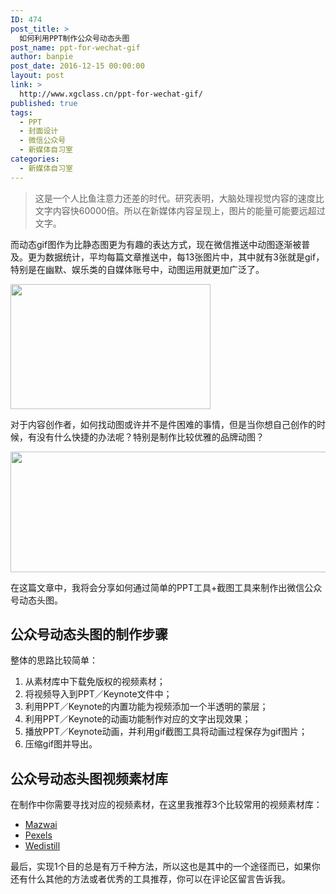 ```yaml
---
ID: 474
post_title: >
  如何利用PPT制作公众号动态头图
post_name: ppt-for-wechat-gif
author: banpie
post_date: 2016-12-15 00:00:00
layout: post
link: >
  http://www.xgclass.cn/ppt-for-wechat-gif/
published: true
tags:
  - PPT
  - 封面设计
  - 微信公众号
  - 新媒体自习室
categories:
  - 新媒体自习室
---
```

> 这是一个人比鱼注意力还差的时代。研究表明，大脑处理视觉内容的速度比文字内容快60000倍。所以在新媒体内容呈现上，图片的能量可能要远超过文字。

而动态gif图作为比静态图更为有趣的表达方式，现在微信推送中动图逐渐被普及。更为数据统计，平均每篇文章推送中，每13张图片中，其中就有3张就是gif，特别是在幽默、娱乐类的自媒体账号中，动图运用就更加广泛了。

<img class="alignnone size-full wp-image-618" src="http://www.xgclass.cn/wp-content/uploads/2018/11/114008r2x132fxyym1c33y.gif" width="320" height="200" alt="" />

对于内容创作者，如何找动图或许并不是件困难的事情，但是当你想自己创作的时候，有没有什么快捷的办法呢？特别是制作比较优雅的品牌动图？

<img class="alignnone size-full wp-image-619" src="http://www.xgclass.cn/wp-content/uploads/2018/11/wechatgif.gif" width="700" height="193" alt="" />

在这篇文章中，我将会分享如何通过简单的PPT工具+截图工具来制作出微信公众号动态头图。

## 公众号动态头图的制作步骤

整体的思路比较简单：

1.  从素材库中下载免版权的视频素材；
2.  将视频导入到PPT／Keynote文件中；
3.  利用PPT／Keynote的内置功能为视频添加一个半透明的蒙层；
4.  利用PPT／Keynote的动画功能制作对应的文字出现效果；
5.  播放PPT／Keynote动画，并利用gif截图工具将动画过程保存为gif图片；
6.  压缩gif图并导出。

## 公众号动态头图视频素材库

在制作中你需要寻找对应的视频素材，在这里我推荐3个比较常用的视频素材库：

*   [Mazwai][1]
*   [Pexels][2]
*   [Wedistill][3]

最后，实现1个目的总是有万千种方法，所以这也是其中的一个途径而已，如果你还有什么其他的方法或者优秀的工具推荐，你可以在评论区留言告诉我。

 [1]: http://mazwai.com/#/videos
 [2]: http://videos.pexels.com/
 [3]: http://wedistill.io/